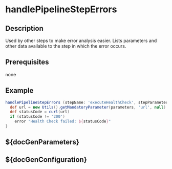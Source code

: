 # handlePipelineStepErrors

## Description

Used by other steps to make error analysis easier. Lists parameters and other data available to the step in which the error occurs.

## Prerequisites

none

## Example

```groovy
handlePipelineStepErrors (stepName: 'executeHealthCheck', stepParameters: parameters) {
  def url = new Utils().getMandatoryParameter(parameters, 'url', null)
  def statusCode = curl(url)
  if (statusCode != '200')
    error "Health Check failed: ${statusCode}"
}
```

## ${docGenParameters}

## ${docGenConfiguration}


